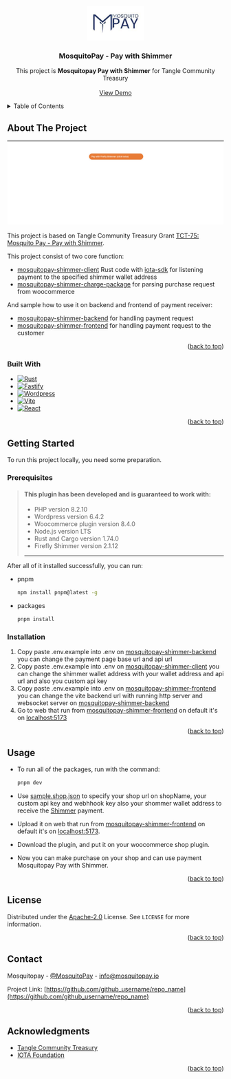 <!-- Improved compatibility of back to top link: See: https://github.com/othneildrew/Best-README-Template/pull/73 -->
<a name="readme-top"></a>
<!--
*** Thanks for checking out the Best-README-Template. If you have a suggestion
*** that would make this better, please fork the repo and create a pull request
*** or simply open an issue with the tag "enhancement".
*** Don't forget to give the project a star!
*** Thanks again! Now go create something AMAZING! :D
-->

<!-- PROJECT SHIELDS -->
<!--
*** I'm using markdown "reference style" links for readability.
*** Reference links are enclosed in brackets [ ] instead of parentheses ( ).
*** See the bottom of this document for the declaration of the reference variables
*** for contributors-url, forks-url, etc. This is an optional, concise syntax you may use.
*** https://www.markdownguide.org/basic-syntax/#reference-style-links
-->
<!-- [![Contributors][contributors-shield]][contributors-url]
[![Forks][forks-shield]][forks-url]
[![Stargazers][stars-shield]][stars-url]
[![Issues][issues-shield]][issues-url]
[![MIT License][license-shield]][license-url]
[![LinkedIn][linkedin-shield]][linkedin-url] -->

<!-- PROJECT LOGO -->
<br />
<div align="center">
  <a href="https://github.com/github_username/repo_name">
    <img src="assets/logo.jpeg" alt="Logo" height="80">
  </a>

<h3 align="center">MosquitoPay - Pay with Shimmer</h3>

  <p align="center">
    This project is <strong>Mosquitopay Pay with Shimmer</strong> for Tangle Community Treasury
    <br />
    <br />
    <a href="https://wp.mosquitopay.io">View Demo</a>
  </p>
</div>

<!-- TABLE OF CONTENTS -->
<details>
  <summary>Table of Contents</summary>
  <ol>
    <li>
      <a href="#about-the-project">About The Project</a>
      <ul>
        <li><a href="#built-with">Built With</a></li>
      </ul>
    </li>
    <li>
      <a href="#getting-started">Getting Started</a>
      <ul>
        <li><a href="#prerequisites">Prerequisites</a></li>
        <li><a href="#installation">Installation</a></li>
      </ul>
    </li>
    <li><a href="#usage">Usage</a></li>
    <li><a href="#license">License</a></li>
    <li><a href="#contact">Contact</a></li>
    <li><a href="#acknowledgments">Acknowledgments</a></li>
  </ol>
</details>



<!-- ABOUT THE PROJECT -->
## About The Project

[![Product Name Screen Shot][product-screenshot]](assets/pay_with_shimmer.png)

This project is based on Tangle Community Treasury Grant [TCT-75: Mosquito Pay - Pay with Shimmer](https://www.tangletreasury.org/proposal-details?recordId=recVHKCZDBin0tddE).

This project consist of two core function:
* [mosquitopay-shimmer-client](mosquitopay-shimmer-client) Rust code with [iota-sdk](https://github.com/iotaledger/iota-sdk) for listening payment to the specified shimmer wallet address
* [mosquitopay-shimmer-charge-package](mosquitopay-shimmer-charge-package) for parsing purchase request from woocommerce 

And sample how to use it on backend and frontend of payment receiver:
* [mosquitopay-shimmer-backend](mosquitopay-shimmer-backend) for handling payment request
* [mosquitopay-shimmer-frontend](mosquitopay-shimmer-frontend) for handling payment request to the customer

<!-- Here's a blank template to get started: To avoid retyping too much info. Do a search and replace with your text editor for the following: `github_username`, `repo_name`, `twitter_handle`, `linkedin_username`, `email_client`, `email`, `project_title`, `project_description` -->

<p align="right">(<a href="#readme-top">back to top</a>)</p>

### Built With

* [![Rust][Rustlang.org]][Rustlang-url]
* [![Fastify][Fastify.js]][Fastify-url]
* [![Wordpress][Wordpress.com]][Wordpress-url]
* [![Vite][Vitejs.dev]][Vite-url]
* [![React][React.js]][React-url]

<p align="right">(<a href="#readme-top">back to top</a>)</p>

<!-- GETTING STARTED -->
## Getting Started

To run this project locally, you need some preparation.

### Prerequisites

> #### This plugin has been developed and is guaranteed to work with:
>
> - PHP version 8.2.10
> - Wordpress version 6.4.2
> - Woocommerce plugin version 8.4.0
> - Node.js version LTS
> - Rust and Cargo version 1.74.0
> - Firefly Shimmer version 2.1.12
> 
> ***

After all of it installed successfully, you can run:

* pnpm
  ```sh
  npm install pnpm@latest -g
  ```
* packages
  ```sh
  pnpm install
  ```

### Installation

1. Copy paste .env.example into .env on [mosquitopay-shimmer-backend](mosquitopay-shimmer-backend/.env.example) you can change the payment page base url and api url
2. Copy paste .env.example into .env on [mosquitopay-shimmer-client](mosquitopay-shimmer-client/.env.example) you can change the shimmer wallet address with your wallet address and api url and also you custom api key
3. Copy paste .env.example into .env on [mosquitopay-shimmer-frontend](mosquitopay-shimmer-frontend/.env.example) you can change the vite backend url with running http server and websocket server on [mosquitopay-shimmer-backend](mosquitopay-shimmer-backend)
3. Go to web that run from [mosquitopay-shimmer-frontend](mosquitopay-shimmer-frontend) on default it's on [localhost:5173](http://localhost:5173)

<p align="right">(<a href="#readme-top">back to top</a>)</p>

<!-- USAGE EXAMPLES -->
## Usage

* To run all of the packages, run with the command:
  ```sh
  pnpm dev
  ``` 

* Use [sample.shop.json](mosquitopay-shimmer-backend/sample.shop.json) to specify your shop url on shopName, your custom api key and webhhook key also your shommer wallet address to receive the [Shimmer](https://shimmer.network/token) payment.

* Upload it on web that run from [mosquitopay-shimmer-frontend](mosquitopay-shimmer-frontend) on default it's on [localhost:5173](http://localhost:5173).

* Download the plugin, and put it on your woocommerce shop plugin.

* Now you can make purchase on your shop and can use payment Mosquitopay Pay with Shimmer.

<p align="right">(<a href="#readme-top">back to top</a>)</p>

<!-- LICENSE -->
## License

Distributed under the [Apache-2.0](LICENSE) License. See `LICENSE` for more information.

<p align="right">(<a href="#readme-top">back to top</a>)</p>

<!-- CONTACT -->
## Contact

Mosquitopay - [@MosquitoPay](https://twitter.com/MosquitoPay) - info@mosquitopay.io

Project Link: [https://github.com/github_username/repo_name](https://github.com/github_username/repo_name)

<p align="right">(<a href="#readme-top">back to top</a>)</p>

<!-- ACKNOWLEDGMENTS -->
## Acknowledgments

* [Tangle Community Treasury](https://www.tangletreasury.org)
* [IOTA Foundation](https://www.iota.org)

<p align="right">(<a href="#readme-top">back to top</a>)</p>

<!-- MARKDOWN LINKS & IMAGES -->
<!-- https://www.markdownguide.org/basic-syntax/#reference-style-links -->
[contributors-shield]: https://img.shields.io/github/contributors/github_username/repo_name.svg?style=for-the-badge
[contributors-url]: https://github.com/github_username/repo_name/graphs/contributors
[forks-shield]: https://img.shields.io/github/forks/github_username/repo_name.svg?style=for-the-badge
[forks-url]: https://github.com/github_username/repo_name/network/members
[stars-shield]: https://img.shields.io/github/stars/github_username/repo_name.svg?style=for-the-badge
[stars-url]: https://github.com/github_username/repo_name/stargazers
[issues-shield]: https://img.shields.io/github/issues/github_username/repo_name.svg?style=for-the-badge
[issues-url]: https://github.com/github_username/repo_name/issues
[license-shield]: https://img.shields.io/github/license/github_username/repo_name.svg?style=for-the-badge
[license-url]: https://github.com/github_username/repo_name/blob/master/LICENSE.txt
[linkedin-shield]: https://img.shields.io/badge/-LinkedIn-black.svg?style=for-the-badge&logo=linkedin&colorB=555
[linkedin-url]: https://linkedin.com/in/linkedin_username
[product-screenshot]: assets/pay_with_shimmer.png
[Next.js]: https://img.shields.io/badge/next.js-000000?style=for-the-badge&logo=nextdotjs&logoColor=white
[Next-url]: https://nextjs.org/
[React.js]: https://img.shields.io/badge/React-20232A?style=for-the-badge&logo=react&logoColor=61DAFB
[React-url]: https://reactjs.org/
[Vue.js]: https://img.shields.io/badge/Vue.js-35495E?style=for-the-badge&logo=vuedotjs&logoColor=4FC08D
[Vue-url]: https://vuejs.org/
[Angular.io]: https://img.shields.io/badge/Angular-DD0031?style=for-the-badge&logo=angular&logoColor=white
[Angular-url]: https://angular.io/
[Svelte.dev]: https://img.shields.io/badge/Svelte-4A4A55?style=for-the-badge&logo=svelte&logoColor=FF3E00
[Svelte-url]: https://svelte.dev/
[Laravel.com]: https://img.shields.io/badge/Laravel-FF2D20?style=for-the-badge&logo=laravel&logoColor=white
[Laravel-url]: https://laravel.com
[Bootstrap.com]: https://img.shields.io/badge/Bootstrap-563D7C?style=for-the-badge&logo=bootstrap&logoColor=white
[Bootstrap-url]: https://getbootstrap.com
[JQuery.com]: https://img.shields.io/badge/jQuery-0769AD?style=for-the-badge&logo=jquery&logoColor=white
[JQuery-url]: https://jquery.com 
[Vitejs.dev]: https://img.shields.io/badge/vite-%23646CFF.svg?style=for-the-badge&logo=vite&logoColor=white
[Vite-url]: https://vitejs.dev
[Fastify.js]: https://img.shields.io/badge/fastify-%23000000.svg?style=for-the-badge&logo=fastify&logoColor=white
[Fastify-url]: https://fastify.dev
[Wordpress.com]: https://img.shields.io/badge/WordPress-%23117AC9.svg?style=for-the-badge&logo=WordPress&logoColor=white
[Wordpress-url]: https://wordpress.com
[Rustlang.org]: https://img.shields.io/badge/rust-%23000000.svg?style=for-the-badge&logo=rust&logoColor=white
[Rustlang-url]: https://www.rust-lang.org